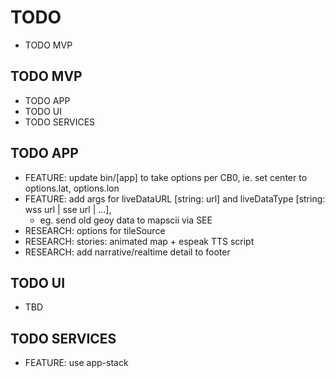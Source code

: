 # TODO
- TODO MVP

## TODO MVP
- TODO APP
- TODO UI
- TODO SERVICES

## TODO APP
- FEATURE: update bin/[app] to take options per CB0, ie. set center to options.lat, options.lon
- FEATURE: add args for liveDataURL [string: url] and liveDataType [string: wss url | sse url | ...],
  - eg. send old geoy data to mapscii via SEE
- RESEARCH: options for tileSource
- RESEARCH: stories: animated map + espeak TTS script
- RESEARCH: add narrative/realtime detail to footer

## TODO UI
- TBD

## TODO SERVICES
- FEATURE: use app-stack
